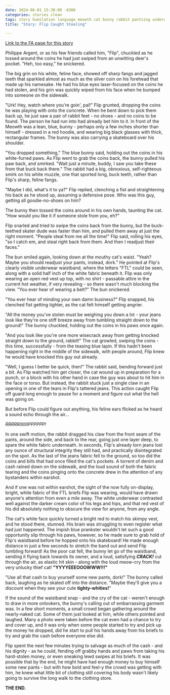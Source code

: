 ```yaml
---
date: 2024-06-01 15:30:00 -0300
categories: stories clean
tags: story humilation language meowth cat bunny rabbit pantsing underwear clean flip-argent oc pokemon
title: "Story: Flip Caught Stealing"

---
```


[Link to the FA page for this story](https://www.furaffinity.net/view/56802286/)

Philippe Argent, or as his few friends called him, "Flip", chuckled as he tossed around the coins he had just swiped from an unwitting deer's pocket. "Heh, too easy," he snickered.

The big grin on his white, feline face, showed off sharp fangs and jagged teeth that sparkled almost as much as the silver coin on his forehead that made up his namesake. He had his blue eyes laser-focused on the coins he had stolen, and his grin was quickly wiped from his face when he bumped into someone on the sidewalk.

"Urk! Hey, watch where you're goin', pal!" Flip grunted, dropping the coins he was playing with onto the concrete. When he bent down to pick them back up, he just saw a pair of rabbit feet - no shoes - and no coins to be found. The person he had run into had already bet him to it. In front of the Meowth was a lean, blue, bunny - perhaps only a few inches shorter than himself - dressed in a red hoodie, and wearing big black glasses with thick, rectangular frames. The bunny was also carrying a skateboard over his shoulder.

"You dropped something," The blue bunny said, holding out the coins in his white-furred paws. As Flip went to grab the coins back, the bunny pulled his paw back, and smirked. "Wait just a minute, buddy, I saw you take these from that buck back there." The rabbit had a big, obnoxious, self-righteous smirk on his white muzzle, one that sported long, buck teeth, rather than Flip's sharp, feline fangs.

"Maybe I did, what's it to ya?" Flip replied, clenching a fist and straightening his back as he stood up, assuming a defensive pose. Who was this guy, getting all goodie-no-shoes on him?

The bunny then tossed the coins around in his own hands, taunting the cat. "How would you like it if someone stole from you, eh?"

Flip snarled and tried to swipe the coins back from the bunny, but the buck-teethed skater dude was faster than him, and pulled them away at just the right moment. "People steal from me all the time!" Flip said, rolling his eyes, "so I catch em, and steal right back from them. And then I readjust their faces."

The bun smiled again, looking down at the mouthy cat's waist. "Yeah? Maybe you should readjust your pants, instead, dork." He pointed at Flip's clearly visible underwear waistband, where the letters "FTL" could be seen, along with a solid half inch of the white fabric beneath it. Flip was only wearing an open red vest up top, with no shirt - passable attire in the current hot weather, if very revealing - so there wasn't much blocking the view. "You ever hear of wearing a belt?" The bun snickered.

"You ever hear of minding your own damn business?" Flip snapped, his clenched fist getting tighter, as the cat felt himself getting angrier.

"All the money you've stolen must be weighing you down a lot - your jeans look like they're one stiff breeze away from tumbling straight down to the ground!" The bunny chuckled, holding out the coins in his paws once again.

"And you look like you're one more wisecrack away from getting knocked straight down to the ground, rabbit!" The cat growled, swiping the coins - this time, successfully - from the teasing blue lapin. If this hadn't been happening right in the middle of the sidewalk, with people around, Flip knew he would have knocked this guy out already.

"Well, I guess I better be quick, then!" The rabbit said, bending forward just a bit. As Flip watched him get closer, the cat wound up in preparation for a punch, or a block with his other hand in case the guy was about to hit him in the face or torso. But instead, the rabbit stuck just a single claw in an opening in one of the tears in Flip's tattered jeans. This action caught Flip off guard long enough to pause for a moment and figure out what the hell was going on.

But before Flip could figure out anything, his feline ears flicked as he heard a sound echo through the air...

*RRRRRIIIIIIIPPPPPP!*

In one swift motion, the rabbit dragged his claw from the front seam of the pants, around the side, and back to the rear, going just one layer deep, to spare the white fabric underneath. In seconds, Flip's already torn jeans lost any ounce of structural integrity they still had, and practically disintegrated on the spot. As the last of the jeans fabric fell to the ground, so too did the coins and bills that had once filled the cat's pockets. A torrent of denim and cash rained down on the sidewalk, and the loud sound of both the fabric tearing and the coins pinging onto the concrete drew in the attention of any bystanders within earshot.

And if one was not within earshot, the sight of the now fully on-display, bright, white fabric of the FTL briefs Flip was wearing, would have drawn anyone's attention from even a mile away. The white underwear contrasted well against the darker cream color of his legs and hips, and that red vest of his did absolutely nothing to obscure the view for anyone, from any angle.

The cat's white face quickly turned a bright red to match his skimpy vest, and he stood there, stunned. His brain was struggling to even register what had just happened. The impish blue prankster wouldn't let such a good opportunity slip through his paws, however, so he made sure to grab hold of Flip's waistband before he hopped onto his skateboard! He made enough distance in just a few seconds to stretch the band out and send Flip tumbling forward! As the poor cat fell, the bunny let go of the waistband, sending it flying back towards its owner, and a loud, satisfying ***CRACK!*** cut through the air, as elastic hit skin - along with the loud meow-cry from the very unlucky thief cat! **"YYYYEEEOOOWWW!!!"**

"Use all that cash to buy yourself some new pants, dork!" The bunny called back, laughing as he skated off into the distance. "Maybe they'll give you a discount when they see your cute **tighty-whities!**"

If the sound of the waistband snap - and the cry of the cat - weren't enough to draw in more onlookers, the bunny's calling out of embarrassing garment was. In a few short moments, a small crowd began gathering around the nearly-naked cat. Some of them just looked at him, while others pointed and laughed. Many a photo were taken before the cat even had a chance to try and cover up, and it was only when some people started to try and pick up the money he dropped, did he start to pull his hands away from his briefs to try and grab the cash before everyone else did.

Flip spent the next few minutes trying to salvage as much of the cash - and his dignity - as he could, fending off grabby hands and paws from taking his hard-stolen money, or even sneaking lewd swipes at his briefs. It was possible that by the end, he might have had enough money to buy himself some new pants - but with how bold and feel-y the crowd was getting with him, he knew what little bit of clothing still covering his body wasn't likely going to survive the long walk to the clothing store.

**THE END.**